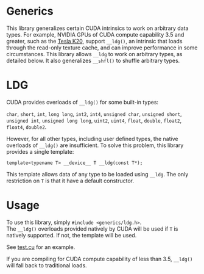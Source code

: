 Generics
===

This library generalizes certain CUDA intrinsics to work on arbitrary
data types.  For example, NVIDIA GPUs of CUDA compute capability 3.5
and greater, such as the [Tesla
K20](http://www.nvidia.com/object/personal-supercomputing.html),
support `__ldg()`, an intrinsic that loads through the read-only
texture cache, and can improve performance in some circumstances.
This library allows `__ldg` to work on arbitrary types, as detailed
below. It also generalizes `__shfl()` to shuffle arbitrary types.

LDG
===

CUDA provides overloads of `__ldg()` for some built-in types:

`char`, `short`, `int`, `long long`, `int2`, `int4`, `unsigned
char`, `unsigned short`, `unsigned int`, `unsigned long long`,
`uint2`, `uint4`, `float`, `double`, `float2`, `float4`, `double2`.

However, for all other types, including user defined types, the native
overloads of `__ldg()` are insufficient.  To solve this problem, this
library provides a single template:

    template<typename T> __device__ T __ldg(const T*);

This template allows data of any type to be loaded using `__ldg`. The
only restriction on `T` is that it have a default constructor.


Usage
=====

To use this library, simply `#include <generics/ldg.h>`.  
The `__ldg()` overloads provided natively by CUDA will be used if `T`
is natively supported.  If not, the template will be used.

See
[test.cu](http://github.com/BryanCatanzaro/ldg/blob/master/test/ldg.cu)
for an example.

If you are compiling for CUDA compute capability of less than 3.5,
`__ldg()` will fall back to traditional loads.

